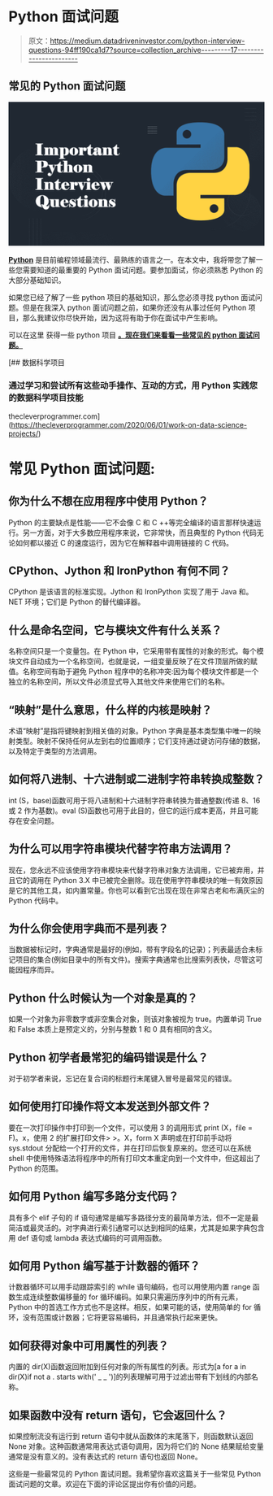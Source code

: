 # Python 面试问题

> 原文：<https://medium.datadriveninvestor.com/python-interview-questions-94ff190ca1d7?source=collection_archive---------17----------------------->

## 常见的 Python 面试问题

![](img/42a4e3c4b17508f946012e9aec1a0e15.png)

[**Python**](https://www.python.org/) 是目前编程领域最流行、最熟练的语言之一。在本文中，我将带您了解一些您需要知道的最重要的 Python 面试问题。要参加面试，你必须熟悉 Python 的大部分基础知识。

如果您已经了解了一些 python 项目的基础知识，那么您必须寻找 python 面试问题。但是在我深入 python 面试问题之前，如果你还没有从事过任何 Python 项目，那么我建议你尽快开始，因为这将有助于你在面试中产生影响。

可以在这里 获得一些 python 项目 [**。现在我们来看看一些常见的 python 面试问题。**](https://thecleverprogrammer.com/2020/08/25/python-projects-for-beginners/)

[](https://thecleverprogrammer.com/2020/06/01/work-on-data-science-projects/) [## 数据科学项目

### 通过学习和尝试所有这些动手操作、互动的方式，用 Python 实践您的数据科学项目技能

thecleverprogrammer.com](https://thecleverprogrammer.com/2020/06/01/work-on-data-science-projects/) 

# 常见 Python 面试问题:

## 你为什么不想在应用程序中使用 Python？

Python 的主要缺点是性能——它不会像 C 和 C ++等完全编译的语言那样快速运行。另一方面，对于大多数应用程序来说，它非常快，而且典型的 Python 代码无论如何都以接近 C 的速度运行，因为它在解释器中调用链接的 C 代码。

## CPython、Jython 和 IronPython 有何不同？

CPython 是该语言的标准实现。Jython 和 IronPython 实现了用于 Java 和。NET 环境；它们是 Python 的替代编译器。

## 什么是命名空间，它与模块文件有什么关系？

名称空间只是一个变量包。在 Python 中，它采用带有属性的对象的形式。每个模块文件自动成为一个名称空间，也就是说，一组变量反映了在文件顶层所做的赋值。名称空间有助于避免 Python 程序中的名称冲突:因为每个模块文件都是一个独立的名称空间，所以文件必须显式导入其他文件来使用它们的名称。

## “映射”是什么意思，什么样的内核是映射？

术语“映射”是指将键映射到相关值的对象。Python 字典是基本类型集中唯一的映射类型。映射不保持任何从左到右的位置顺序；它们支持通过键访问存储的数据，以及特定于类型的方法调用。

## 如何将八进制、十六进制或二进制字符串转换成整数？

int (S，base)函数可用于将八进制和十六进制字符串转换为普通整数(传递 8、16 或 2 作为基数)。eval (S)函数也可用于此目的，但它的运行成本更高，并且可能存在安全问题。

## 为什么可以用字符串模块代替字符串方法调用？

现在，您永远不应该使用字符串模块来代替字符串对象方法调用，它已被弃用，并且它的调用在 Python 3.X 中已被完全删除。现在使用字符串模块的唯一有效原因是它的其他工具，如内置常量。你也可以看到它出现在现在非常古老和布满灰尘的 Python 代码中。

## 为什么你会使用字典而不是列表？

当数据被标记时，字典通常是最好的(例如，带有字段名的记录)；列表最适合未标记项目的集合(例如目录中的所有文件)。搜索字典通常也比搜索列表快，尽管这可能因程序而异。

## Python 什么时候认为一个对象是真的？

如果一个对象为非零数字或非空集合对象，则该对象被视为 true。内置单词 True 和 False 本质上是预定义的，分别与整数 1 和 0 具有相同的含义。

## Python 初学者最常犯的编码错误是什么？

对于初学者来说，忘记在复合词的标题行末尾键入冒号是最常见的错误。

## 如何使用打印操作将文本发送到外部文件？

要在一次打印操作中打印到一个文件，可以使用 3 的调用形式 print (X，file = F)。x，使用 2 的扩展打印文件> >。X，form X 声明或在打印前手动将 sys.stdout 分配给一个打开的文件，并在打印后恢复原来的。您还可以在系统 shell 中使用特殊语法将程序中的所有打印文本重定向到一个文件中，但这超出了 Python 的范围。

## 如何用 Python 编写多路分支代码？

具有多个 elif 子句的 if 语句通常是编写多路径分支的最简单方法，但不一定是最简洁或最灵活的。对字典进行索引通常可以达到相同的结果，尤其是如果字典包含用 def 语句或 lambda 表达式编码的可调用函数。

## 如何用 Python 编写基于计数器的循环？

计数器循环可以用手动跟踪索引的 while 语句编码，也可以用使用内置 range 函数生成连续整数偏移量的 for 循环编码。如果只需遍历序列中的所有元素，Python 中的首选工作方式也不是这样。相反，如果可能的话，使用简单的 for 循环，没有范围或计数器；它将更容易编码，并且通常执行起来更快。

## 如何获得对象中可用属性的列表？

内置的 dir(X)函数返回附加到任何对象的所有属性的列表。形式为[a for a in dir(X)if not a . starts with(' _ _ ')]的列表理解可用于过滤出带有下划线的内部名称。

## 如果函数中没有 return 语句，它会返回什么？

如果控制流没有运行到 return 语句中就从函数体的末尾落下，则函数默认返回 None 对象。这种函数通常用表达式语句调用，因为将它们的 None 结果赋给变量通常是没有意义的。没有表达式的 return 语句也返回 None。

这些是一些最常见的 Python 面试问题。我希望你喜欢这篇关于一些常见 Python 面试问题的文章。欢迎在下面的评论区提出你有价值的问题。